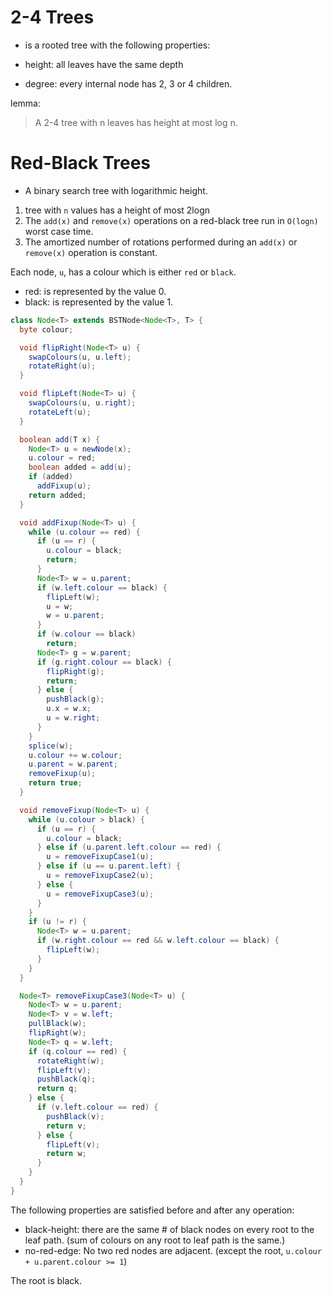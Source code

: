 # 2-4 Trees

* is a rooted tree with the following properties:

* height: all leaves have the same depth
* degree: every internal node has 2, 3 or 4 children.

lemma:

> A 2-4 tree with n leaves has height at most log n.

# Red-Black Trees

* A binary search tree with logarithmic height.

1. tree with `n` values has a height of most 2logn
1. The `add(x)` and `remove(x)` operations on a red-black tree run in `O(logn)` worst case time.
1. The amortized number of rotations performed during an `add(x)` or `remove(x)` operation is constant.

Each node, `u`, has a colour which is either `red` or `black`.

* red: is represented by the value 0.
* black: is represented by the value 1.

```java
class Node<T> extends BSTNode<Node<T>, T> {
  byte colour;

  void flipRight(Node<T> u) {
    swapColours(u, u.left);
    rotateRight(u);
  }

  void flipLeft(Node<T> u) {
    swapColours(u, u.right);
    rotateLeft(u);
  }

  boolean add(T x) {
    Node<T> u = newNode(x);
    u.colour = red;
    boolean added = add(u);
    if (added)
      addFixup(u);
    return added;
  }

  void addFixup(Node<T> u) {
    while (u.colour == red) {
      if (u == r) {
        u.colour = black;
        return;
      }
      Node<T> w = u.parent;
      if (w.left.colour == black) {
        flipLeft(w);
        u = w;
        w = u.parent;
      }
      if (w.colour == black)
        return;
      Node<T> g = w.parent;
      if (g.right.colour == black) {
        flipRight(g);
        return;
      } else {
        pushBlack(g);
        u.x = w.x;
        u = w.right;
      }
    }
    splice(w);
    u.colour += w.colour;
    u.parent = w.parent;
    removeFixup(u);
    return true;
  }

  void removeFixup(Node<T> u) {
    while (u.colour > black) {
      if (u == r) {
        u.colour = black;
      } else if (u.parent.left.colour == red) {
        u = removeFixupCase1(u);
      } else if (u == u.parent.left) {
        u = removeFixupCase2(u);
      } else {
        u = removeFixupCase3(u);
      }
    }
    if (u != r) {
      Node<T> w = u.parent;
      if (w.right.colour == red && w.left.colour == black) {
        flipLeft(w);
      }
    }
  }

  Node<T> removeFixupCase3(Node<T> u) {
    Node<T> w = u.parent;
    Node<T> v = w.left;
    pullBlack(w);
    flipRight(w);
    Node<T> q = w.left;
    if (q.colour == red) {
      rotateRight(w);
      flipLeft(v);
      pushBlack(q);
      return q;
    } else {
      if (v.left.colour == red) {
        pushBlack(v);
        return v;
      } else {
        flipLeft(v);
        return w;
      }
    }
  }
}
```

The following properties are satisfied before and after any operation:

* black-height: there are the same # of black nodes on every root to the leaf path. (sum of colours on any root to leaf path is the same.)
* no-red-edge: No two red nodes are adjacent. (except the root, `u.colour + u.parent.colour >= 1`)

The root is black.
